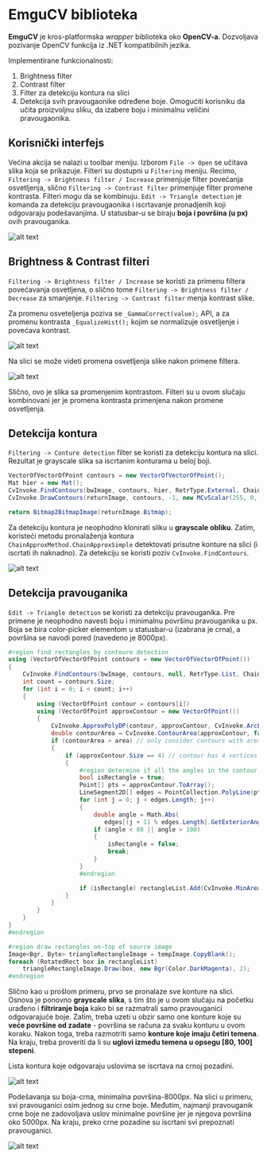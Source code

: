 # EmguCV biblioteka

**EmguCV** je kros-platformska *wrapper* biblioteka oko **OpenCV-a**. Dozvoljava pozivanje OpenCV funkcija iz .NET kompatibilnih jezika.

Implementirane funkcionalnosti:
1) Brightness filter
2) Contrast filter
3) Filter za detekciju kontura na slici
4) Detekcija svih pravougaonike određene boje. Omogućiti korisniku da učita proizvoljnu sliku, da izabere boju i minimalnu veličini pravougaonika.

## Korisnički interfejs

Većina akcija se nalazi u toolbar meniju. Izborom `File -> Open` se učitava slika koja se prikazuje. Filteri su dostupni u `Filtering` meniju. Recimo, `Filtering -> Brightness filter / Increase` primenjuje filter povećanja osvetljenja, slično `Filtering -> Contrast filter` primenjuje filter promene kontrasta. Filteri mogu da se kombinuju. `Edit -> Triangle detection` je komanda za detekciju pravougaonika i iscrtavanje pronadjenih koji odgovaraju podešavanjima. U statusbar-u se biraju **boja i površina (u px)** ovih pravouganika.

![alt text][screenshot-none]

[screenshot-none]: meta/screenshot-none.png

## Brightness & Contrast filteri

`Filtering -> Brightness filter / Increase` se koristi za primenu filtera povećavanja osvetljena, o slično tome `Filtering -> Brightness filter / Decrease` za smanjenje. `Filtering -> Contrast filter` menja kontrast slike.

Za promenu osveteljenja poziva se `_GammaCorrect(value);` API, a za promenu kontrasta `_EqualizeHist();` kojim se normalizuje osvetljenje i povećava kontrast.

![alt text][screenshot-brightness]

[screenshot-brightness]: meta/screenshot-brightness.png

Na slici se može videti promena osvetljenja slike nakon primene filtera.

![alt text][screenshot-contrast]

[screenshot-contrast]: meta/screenshot-contrast.png

Slično, ovo je slika sa promenjenim kontrastom. Filteri su u ovom slučaju kombinovani jer je promena kontrasta primenjena nakon promene osvetljenja.

## Detekcija kontura

`Filtering -> Conture detection` filter se koristi za detekciju kontura na slici. Rezultat je grayscale slika sa iscrtanim konturama u beloj boji.

```c#
VectorOfVectorOfPoint contours = new VectorOfVectorOfPoint();
Mat hier = new Mat();
CvInvoke.FindContours(bwImage, contours, hier, RetrType.External, ChainApproxMethod.ChainApproxSimple);
CvInvoke.DrawContours(returnImage, contours, -1, new MCvScalar(255, 0, 0));

return Bitmap2BitmapImage(returnImage.Bitmap);
```

Za detekciju kontura je neophodno klonirati sliku u **grayscale obliku**. Zatim, koristeći metodu pronalaženja kontura `ChainApproxMethod.ChainApproxSimple` detektovati prisutne konture na slici (i iscrtati ih naknadno). Za detekciju se koristi poziv `CvInvoke.FindContours`.

![alt text][screenshot-conture]

[screenshot-conture]: meta/screenshot-conture.png

## Detekcija pravouganika

`Edit -> Triangle detection` se koristi za detekciju pravouganika. Pre primene je neophodno navesti boju i minimalnu površinu pravouganika u px. Boja se bira color-picker elementom u statusbar-u (izabrana je crna), a površina se navodi pored (navedeno je 8000px).

```c#
#region find rectangles by contoure detection
using (VectorOfVectorOfPoint contours = new VectorOfVectorOfPoint())
{
    CvInvoke.FindContours(bwImage, contours, null, RetrType.List, ChainApproxMethod.ChainApproxSimple);
    int count = contours.Size;
    for (int i = 0; i < count; i++)
    {
        using (VectorOfPoint contour = contours[i])
        using (VectorOfPoint approxContour = new VectorOfPoint())
        {
            CvInvoke.ApproxPolyDP(contour, approxContour, CvInvoke.ArcLength(contour, true) * 0.05, true);
            double contourArea = CvInvoke.ContourArea(approxContour, false);
            if (contourArea > area) // only consider contours with area greater than "area"
            {
                if (approxContour.Size == 4) // contour has 4 vertices
                {
                    #region determine if all the angles in the contour are within [80, 100] degree
                    bool isRectangle = true;
                    Point[] pts = approxContour.ToArray();
                    LineSegment2D[] edges = PointCollection.PolyLine(pts, true);
                    for (int j = 0; j < edges.Length; j++)
                    {
                        double angle = Math.Abs(
                           edges[(j + 1) % edges.Length].GetExteriorAngleDegree(edges[j]));
                        if (angle < 80 || angle > 100)
                        {
                            isRectangle = false;
                            break;
                        }
                    }
                    #endregion

                    if (isRectangle) rectangleList.Add(CvInvoke.MinAreaRect(approxContour));
                }
            }
        }
    }
}
#endregion

#region draw rectangles on-top of source image
Image<Bgr, Byte> triangleRectangleImage = tempImage.CopyBlank();
foreach (RotatedRect box in rectangleList)
    triangleRectangleImage.Draw(box, new Bgr(Color.DarkMagenta), 2);
#endregion
```

Slično kao u prošlom primeru, prvo se pronalaze sve konture na slici. Osnova je ponovno **grayscale slika**, s tim što je u ovom slučaju na početku urađeno i **filtriranje boja** kako bi se razmatrali samo pravouganici odgovarajuće boje. Zatim, treba uzeti u obzir samo one konture koje su **veće površine od zadate** - površina se računa za svaku konturu u ovom koraku. Nakon toga, treba razmotriti samo **konture koje imaju četiri temena**. Na kraju, treba proveriti da li su **uglovi između temena u opsegu [80, 100] stepeni**.

Lista kontura koje odgovaraju uslovima se iscrtava na crnoj pozadini.

![alt text][screenshot-triangles]

[screenshot-triangles]: meta/screenshot-triangles.png

Podešavanja su boja-crna, minimalna površina-8000px. Na slici u primeru, svi pravouganici osim jednog su crne boje. Međutim, najmanji pravouganik crne boje ne zadovoljava uslov minimalne površine jer je njegova površina oko 5000px. Na kraju, preko crne pozadine su iscrtani svi prepoznati pravouganici.

![alt text][screenshot-triangles-result]

[screenshot-triangles-result]: meta/screenshot-triangles-result.png
